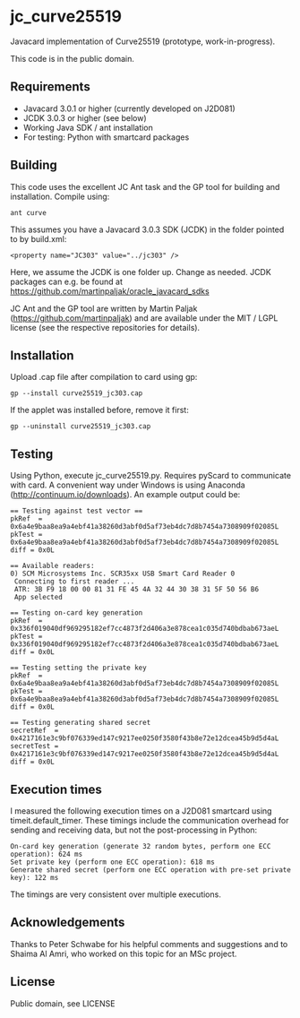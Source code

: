 # jc_curve25519

Javacard implementation of Curve25519 (prototype, work-in-progress). 

This code is in the public domain.

## Requirements
- Javacard 3.0.1 or higher (currently developed on J2D081)
- JCDK 3.0.3 or higher (see below)
- Working Java SDK / ant installation
- For testing: Python with smartcard packages

## Building
This code uses the excellent JC Ant task and the GP tool for building and installation. Compile using:
	
	ant curve
	
This assumes you have a Javacard 3.0.3 SDK (JCDK) in the folder pointed to by build.xml:

	<property name="JC303" value="../jc303" />

Here, we assume the JCDK is one folder up. Change as needed. JCDK packages can e.g. be found at https://github.com/martinpaljak/oracle_javacard_sdks

JC Ant and the GP tool are written by Martin Paljak (https://github.com/martinpaljak) and are available under the MIT / LGPL license (see the respective repositories for details).

## Installation
Upload .cap file after compilation to card using gp:

	gp --install curve25519_jc303.cap

If the applet was installed before, remove it first:

	gp --uninstall curve25519_jc303.cap	

## Testing
Using Python, execute jc_curve25519.py. Requires pyScard to communicate with card. A convenient way under Windows is using Anaconda (http://continuum.io/downloads). An example output could be:

	== Testing against test vector == 
	pkRef  = 0x6a4e9baa8ea9a4ebf41a38260d3abf0d5af73eb4dc7d8b7454a7308909f02085L
	pkTest = 0x6a4e9baa8ea9a4ebf41a38260d3abf0d5af73eb4dc7d8b7454a7308909f02085L
	diff = 0x0L

	== Available readers:
	0) SCM Microsystems Inc. SCR35xx USB Smart Card Reader 0
	 Connecting to first reader ... 
	 ATR: 3B F9 18 00 00 81 31 FE 45 4A 32 44 30 38 31 5F 50 56 B6
	 App selected

	== Testing on-card key generation
	pkRef  = 0x336f019040df969295182ef7cc4873f2d406a3e878cea1c035d740bdbab673aeL
	pkTest = 0x336f019040df969295182ef7cc4873f2d406a3e878cea1c035d740bdbab673aeL
	diff = 0x0L

	== Testing setting the private key
	pkRef  = 0x6a4e9baa8ea9a4ebf41a38260d3abf0d5af73eb4dc7d8b7454a7308909f02085L
	pkTest = 0x6a4e9baa8ea9a4ebf41a38260d3abf0d5af73eb4dc7d8b7454a7308909f02085L
	diff = 0x0L

	== Testing generating shared secret
	secretRef  = 0x4217161e3c9bf076339ed147c9217ee0250f3580f43b8e72e12dcea45b9d5d4aL
	secretTest = 0x4217161e3c9bf076339ed147c9217ee0250f3580f43b8e72e12dcea45b9d5d4aL
	diff = 0x0L

## Execution times
I measured the following execution times on a J2D081 smartcard using timeit.default_timer. These timings include the communication overhead for sending and receiving data, but not the post-processing in Python:

	On-card key generation (generate 32 random bytes, perform one ECC operation): 624 ms
	Set private key (perform one ECC operation): 618 ms
	Generate shared secret (perform one ECC operation with pre-set private key): 122 ms
	
The timings are very consistent over multiple executions.
	
## Acknowledgements
Thanks to Peter Schwabe for his helpful comments and suggestions and to Shaima Al Amri, who worked on this topic for an MSc project.

## License
Public domain, see LICENSE
